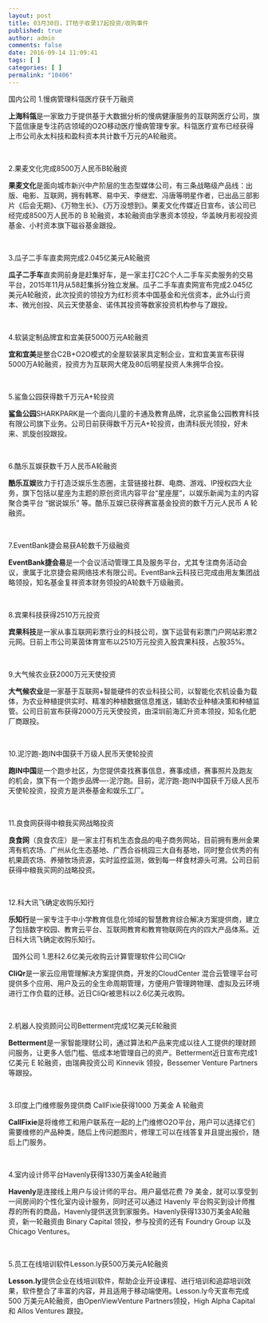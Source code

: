 ```yaml
---
layout: post
title: 03月30日，IT桔子收录17起投资/收购事件
published: true
author: admin
comments: false
date: 2016-09-14 11:09:41
tags: [ ]
categories: [ ]
permalink: "10406"
---
```

  国内公司   1.慢病管理科瓴医疗获千万融资 

**上海科瓴**是一家致力于提供基于大数据分析的慢病健康服务的互联网医疗公司，旗下蓝信康是专注药店领域的O2O移动医疗慢病管理专家。科瓴医疗宣布已经获得上市公司永太科技和盈科资本共计数千万元的A轮融资。

&nbsp;

2.果麦文化完成8500万人民币B轮融资

**果麦文化**是面向城市新兴中产阶层的生态型媒体公司，有三条战略级产品线：出版、电影、互联网，拥有韩寒、易中天、李继宏、冯唐等明星作者，已出品三部影片《后会无期》、《万物生长》、《万万没想到》。果麦文化传媒近日宣布，该公司已经完成8500万人民币的 B 轮融资，本轮融资由孚惠资本领投，华盖映月影视投资基金、小村资本旗下磁谷基金跟投。

&nbsp;

3.瓜子二手车直卖网完成2.045亿美元A轮融资

**瓜子二手车**直卖网前身是赶集好车，是一家主打C2C个人二手车买卖服务的交易平台，2015年11月从58赶集拆分独立发展。瓜子二手车直卖网宣布完成2.045亿美元A轮融资，此次投资的领投方为红杉资本中国基金和光信资本，此外山行资本、微光创投、风云天使基金、诺伟其投资等数家投资机构参与了跟投。

&nbsp;

4.软装定制品牌宜和宜美获5000万元A轮融资

**宜和宜美**是整合C2B+O2O模式的全屋软装家具定制企业，宜和宜美宣布获得5000万A轮融资，投资方为互联网大佬及80后明星投资人朱拥华合投。

&nbsp;

5.鲨鱼公园获得数千万元A+轮投资

**鲨鱼公园**SHARKPARK是一个面向儿童的卡通及教育品牌，北京鲨鱼公园教育科技有限公司旗下业务。公司日前获得数千万元A+轮投资，由清科辰光领投，好未来、凯旋创投跟投。

&nbsp;

6.酷乐互娱获数千万人民币A轮融资

**酷乐互娱**致力于打造泛娱乐生态圈，主营链接社群、电商、游戏、IP授权四大业务，旗下包括以星座为主题的原创资讯内容平台“星座屋“，以娱乐新闻为主的内容聚合类平台 “据说娱乐” 等。酷乐互娱已获得赛富基金投资的数千万元人民币 A 轮融资。

&nbsp;

7.EventBank捷会易获A轮数千万级融资

**EventBank捷会易**是一个会议活动管理工具及服务平台，尤其专注商务活动会议，隶属于北京捷会易网络技术有限公司。EventBank云科技已完成由用友集团战略领投，知名基金复祥资本财务领投的A轮数千万级融资。

&nbsp;

8.宾果科技获得2510万元投资

**宾果科技**是一家从事互联网彩票行业的科技公司，旗下运营有彩票门户网站彩票2元网。日前上市公司莱茵体育宣布以2510万元投资入股宾果科技，占股35%。

&nbsp;

9.大气候农业获2000万元天使投资

**大气候农业**是一家基于互联网+智能硬件的农业科技公司，以智能化农机设备为载体，为农业种植提供实时、精准的种植数据信息推送，辅助农业种植决策和种植监管。公司日前宣布获得2000万元天使投资，由深圳前海汇升资本领投，知名化肥厂商跟投。

&nbsp;

10.泥泞跑-跑IN中国获千万级人民币天使轮投资

**跑IN中国**是一个跑步社区，为您提供查找赛事信息，赛事成绩，赛事照片及跑友的机会，旗下有一个跑步品牌&#8212;-泥泞跑。目前，泥泞跑-跑IN中国获千万级人民币天使轮投资，投资方是洪泰基金和娱乐工厂。

&nbsp;

11.良食网获得中粮我买网战略投资

**良食网**（良食农庄）是一家主打有机生态食品的电子商务网站，目前拥有惠州金果湾有机农场、广州从化生态基地、广西合谷桃园三大自有基地，同时整合优秀的有机果蔬农场、养殖牧场资源，实时监控监测，做到每一样食材源头可溯。公司日前获得中粮我买网的战略投资。

&nbsp;

12.科大讯飞确定收购乐知行

**乐知行**是一家专注于中小学教育信息化领域的智慧教育综合解决方案提供商，建立了包括数字校园、教育云平台、互联网教育和教育物联网在内的四大产品体系。近日科大讯飞确定收购乐知行。

&nbsp;  国外公司   1.思科2.6亿美元收购云计算管理软件公司CliQr 

**CliQr**是一家云应用管理解决方案提供商，开发的CloudCenter 混合云管理平台可提供多个应用、用户及云的全生命周期管理，方便用户管理跨物理、虚拟及云环境进行工作负载的迁移。近日CliQr被思科以2.6亿美元收购。

&nbsp;

2.机器人投资顾问公司Betterment完成1亿美元E轮融资

**Betterment**是一家智能理财公司，通过算法和产品来完成以往人工提供的理财顾问服务，让更多人低门槛、低成本地管理自己的资产。Betterment近日宣布完成1亿美元 E 轮融资，由瑞典投资公司 Kinnevik 领投，Bessemer Venture Partners等跟投。

&nbsp;

3.印度上门维修服务提供商 CallFixie获得1000 万美金 A 轮融资

**CallFixie**是将维修工和用户联系在一起的上门维修O2O平台，用户可以选择它们需要维修的产品种类，随后上传问题图片，修理工可以在线答复并且提出报价，随后上门服务。

&nbsp;

4.室内设计师平台Havenly获得1330万美金A轮融资

**Havenly**是连接线上用户与设计师的平台。用户最低花费 79 美金，就可以享受到一间房间的个性化室内设计服务，同时还可以通过 Havenly 平台购买到设计师推荐的所有的商品，Havenly提供送货到家服务。Havenly获得1330万美金A轮融资，新一轮融资由 Binary Capital 领投，参与投资的还有 Foundry Group 以及 Chicago Ventures。

&nbsp;

5.员工在线培训软件Lesson.ly获500万美元A轮融资

**Lesson.ly**提供企业在线培训软件，帮助企业开设课程、进行培训和追踪培训效果，软件整合了丰富的内容，并且适用于移动端使用。Lesson.ly今天宣布完成 500 万美元A轮融资，由OpenViewVenture Partners领投，High Alpha Capital 和 Allos Ventures 跟投。 